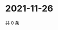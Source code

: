 # 2021-11-26

共 0 条

<!-- BEGIN WEIBO -->
<!-- 最后更新时间 Fri Nov 26 2021 10:28:54 GMT+0800 (China Standard Time) -->

<!-- END WEIBO -->
